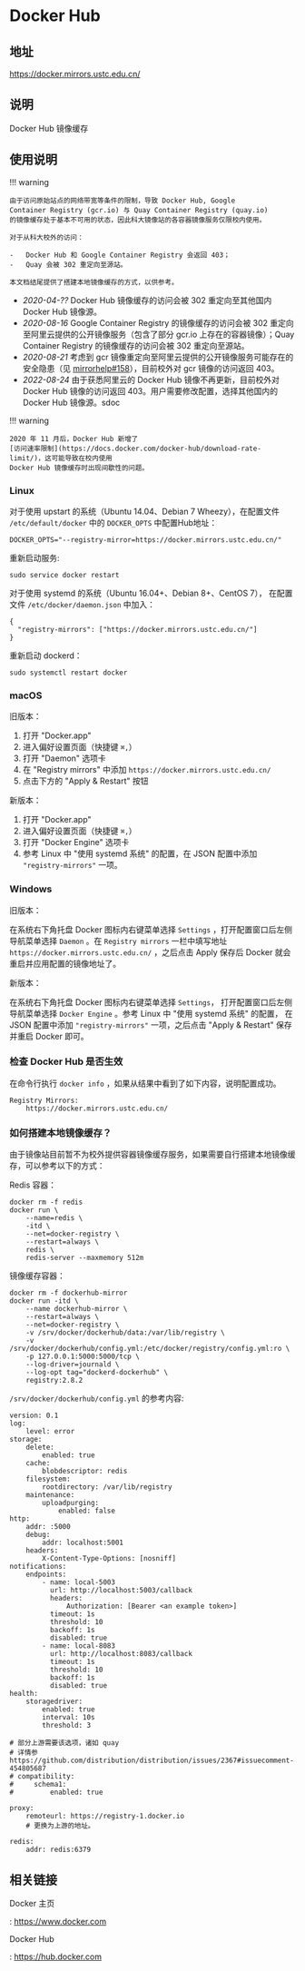 # Docker Hub

## 地址

<https://docker.mirrors.ustc.edu.cn/>

## 说明

Docker Hub 镜像缓存

## 使用说明

!!! warning

    由于访问原始站点的网络带宽等条件的限制，导致 Docker Hub, Google
    Container Registry (gcr.io) 与 Quay Container Registry (quay.io)
    的镜像缓存处于基本不可用的状态，因此科大镜像站的各容器镜像服务仅限校内使用。

    对于从科大校外的访问：

    -   Docker Hub 和 Google Container Registry 会返回 403；
    -   Quay 会被 302 重定向至源站。

    本文档结尾提供了搭建本地镜像缓存的方式，以供参考。

-   *2020-04-??* Docker Hub 镜像缓存的访问会被 302 重定向至其他国内
    Docker Hub 镜像源。
-   *2020-08-16* Google Container Registry 的镜像缓存的访问会被 302
    重定向至阿里云提供的公开镜像服务（包含了部分 gcr.io
    上存在的容器镜像）；Quay Container Registry 的镜像缓存的访问会被 302
    重定向至源站。
-   *2020-08-21* 考虑到 gcr
    镜像重定向至阿里云提供的公开镜像服务可能存在的安全隐患（见
    [mirrorhelp#158](https://github.com/ustclug/mirrorhelp/issues/158)），目前校外对
    gcr 镜像的访问返回 403。
-   *2022-08-24* 由于获悉阿里云的 Docker Hub 镜像不再更新，目前校外对
    Docker Hub 镜像的访问返回 403。用户需要修改配置，选择其他国内的
    Docker Hub 镜像源。sdoc

!!! warning

    2020 年 11 月后，Docker Hub 新增了
    [访问速率限制](https://docs.docker.com/docker-hub/download-rate-limit/)，这可能导致在校内使用
    Docker Hub 镜像缓存时出现间歇性的问题。

### Linux

对于使用 upstart 的系统（Ubuntu 14.04、Debian 7 Wheezy），在配置文件
`/etc/default/docker` 中的 `DOCKER_OPTS` 中配置Hub地址：

    DOCKER_OPTS="--registry-mirror=https://docker.mirrors.ustc.edu.cn/"

重新启动服务:

    sudo service docker restart

对于使用 systemd 的系统（Ubuntu 16.04+、Debian 8+、CentOS 7），
在配置文件 `/etc/docker/daemon.json` 中加入：

    {
      "registry-mirrors": ["https://docker.mirrors.ustc.edu.cn/"]
    }

重新启动 dockerd：

    sudo systemctl restart docker

### macOS

旧版本：

1.  打开 "Docker.app"
2.  进入偏好设置页面（快捷键 `⌘,`）
3.  打开 "Daemon" 选项卡
4.  在 "Registry mirrors" 中添加 `https://docker.mirrors.ustc.edu.cn/`
5.  点击下方的 "Apply & Restart" 按钮

新版本：

1.  打开 "Docker.app"
2.  进入偏好设置页面（快捷键 `⌘,`）
3.  打开 "Docker Engine" 选项卡
4.  参考 Linux 中 "使用 systemd 系统" 的配置，在 JSON 配置中添加
    `"registry-mirrors"` 一项。

### Windows

旧版本：

在系统右下角托盘 Docker 图标内右键菜单选择 `Settings`
，打开配置窗口后左侧导航菜单选择 `Daemon` 。在 `Registry mirrors`
一栏中填写地址 `https://docker.mirrors.ustc.edu.cn/` ，之后点击 Apply
保存后 Docker 就会重启并应用配置的镜像地址了。

新版本：

在系统右下角托盘 Docker 图标内右键菜单选择 `Settings`，
打开配置窗口后左侧导航菜单选择 `Docker Engine` 。参考 Linux 中 "使用 systemd 系统" 的配置，
在 JSON 配置中添加 `"registry-mirrors"` 一项，之后点击 "Apply & Restart" 保存并重启 Docker 即可。

### 检查 Docker Hub 是否生效

在命令行执行 `docker info` ，如果从结果中看到了如下内容，说明配置成功。

    Registry Mirrors:
        https://docker.mirrors.ustc.edu.cn/

### 如何搭建本地镜像缓存？

由于镜像站目前暂不为校外提供容器镜像缓存服务，如果需要自行搭建本地镜像缓存，可以参考以下的方式：

Redis 容器：

    docker rm -f redis
    docker run \
        --name=redis \
        -itd \
        --net=docker-registry \
        --restart=always \
        redis \
        redis-server --maxmemory 512m

镜像缓存容器：

    docker rm -f dockerhub-mirror
    docker run -itd \
        --name dockerhub-mirror \
        --restart=always \
        --net=docker-registry \
        -v /srv/docker/dockerhub/data:/var/lib/registry \
        -v /srv/docker/dockerhub/config.yml:/etc/docker/registry/config.yml:ro \
        -p 127.0.0.1:5000:5000/tcp \
        --log-driver=journald \
        --log-opt tag="dockerd-dockerhub" \
        registry:2.8.2

`/srv/docker/dockerhub/config.yml`
的参考内容:

    version: 0.1
    log:
        level: error
    storage:
        delete:
            enabled: true
        cache:
            blobdescriptor: redis
        filesystem:
            rootdirectory: /var/lib/registry
        maintenance:
            uploadpurging:
                enabled: false
    http:
        addr: :5000
        debug:
            addr: localhost:5001
        headers:
            X-Content-Type-Options: [nosniff]
    notifications:
        endpoints:
            - name: local-5003
              url: http://localhost:5003/callback
              headers:
                  Authorization: [Bearer <an example token>]
              timeout: 1s
              threshold: 10
              backoff: 1s
              disabled: true
            - name: local-8083
              url: http://localhost:8083/callback
              timeout: 1s
              threshold: 10
              backoff: 1s
              disabled: true
    health:
        storagedriver:
            enabled: true
            interval: 10s
            threshold: 3

    # 部分上游需要该选项，诸如 quay
    # 详情参 https://github.com/distribution/distribution/issues/2367#issuecomment-454805687
    # compatibility:
    #     schema1:
    #         enabled: true

    proxy:
        remoteurl: https://registry-1.docker.io
        # 更换为上游的地址。

    redis:
        addr: redis:6379

## 相关链接

Docker 主页

:   <https://www.docker.com>

Docker Hub

:   <https://hub.docker.com>
